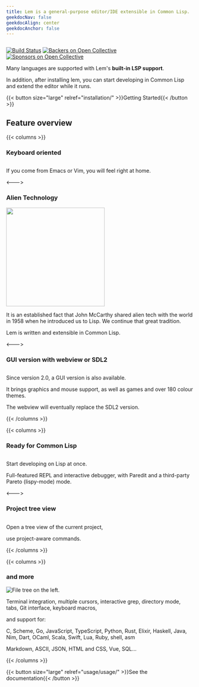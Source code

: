 ```yaml
---
title: Lem is a general-purpose editor/IDE extensible in Common Lisp.
geekdocNav: false
geekdocAlign: center
geekdocAnchor: false
---
```


<!-- markdownlint-capture -->
<!-- markdownlint-disable MD033 -->


<img class="" src="/icon-blue.svg" alt="">

<span class="badge-placeholder">[![Build Status](https://github.com/lem-project/lem/workflows/CI/badge.svg)](https://github.com/lem-project/lem/actions)</span>
<span class="badge-placeholder">[![Backers on Open Collective](https://opencollective.com/lem/backers/badge.svg)](https://github.com/lem-project/lem#backers)</span>
<span class="badge-placeholder">[![Sponsors on Open Collective](https://opencollective.com/lem/sponsors/badge.svg)](https://github.com/lem-project/lem#sponsors)</span>

<!-- markdownlint-restore -->

Many languages are supported with Lem's **built-in LSP support**.

In addition, after installing lem, you can start developing in Common Lisp and extend the editor while it runs.

{{< button size="large" relref="installation/" >}}Getting Started{{< /button >}}

## Feature overview

{{< columns >}}

### Keyboard oriented

<a href="/terminal.png"> <img class="" src="/lem-find-file-2025.png" alt=""> </a>

If you come from Emacs or Vim, you will feel right at home.

<--->

### Alien Technology

<img class="" src="/lisp_logo.png" alt="" style="height: 265px" >

It is an established fact that John McCarthy shared alien tech with the world in 1958 when he introduced us to Lisp. We continue that great tradition.

Lem is written and extensible in Common Lisp.

<--->

### GUI version with webview or SDL2

<a href="/sdl2.png"> <img class="" src="/sdl2.png" alt=""> </a>

Since version 2.0, a GUI version is also available.

It brings graphics and mouse support, as well as games and over 180
colour themes.

The webview will eventually replace the SDL2 version.

{{< /columns >}}

{{< columns >}}

### Ready for Common Lisp

<a href="/lem-lisp.png"> <img class="" src="/lem-lisp.png" alt=""> </a>

Start developing on Lisp at once.

Full-featured REPL and interactive debugger, with Paredit and a third-party Pareto (lispy-mode) mode.

<--->

### Project tree view

<a href="/filer.png"> <img class="" src="/filer.png" alt=""> </a>

Open a tree view of the current project,

use project-aware commands.

{{< /columns >}}

{{< columns >}}

### and more

<img class="" src="/tetris.png" alt="File tree on the left.">

Terminal integration, multiple cursors, interactive grep, directory mode, tabs, Git interface, keyboard macros,

and support for:

C, Scheme, Go, JavaScript, TypeScript, Python, Rust, Elixir, Haskell, Java, Nim, Dart, OCaml, Scala, Swift, Lua, Ruby, shell, asm

Markdown, ASCII, JSON, HTML and CSS, Vue, SQL…

{{< /columns >}}

{{< button size="large" relref="usage/usage/" >}}See the documentation{{< /button >}}
